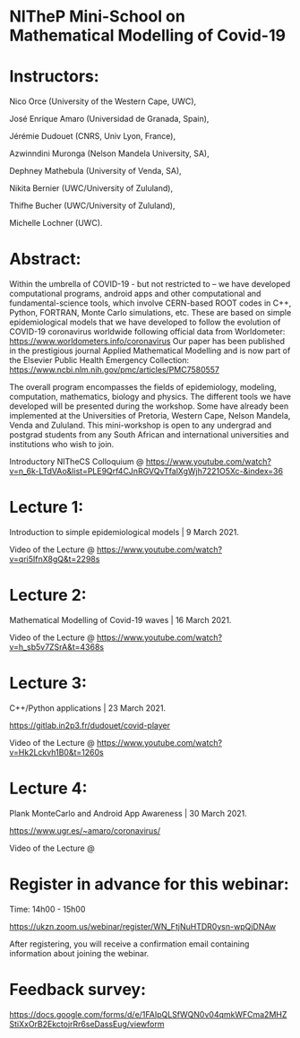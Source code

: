 # NITheP Mini-School on Mathematical Modelling of Covid-19

# Instructors: 
Nico Orce (University of the Western Cape, UWC), 

José Enrique Amaro (Universidad de Granada, Spain), 

Jérémie Dudouet (CNRS, Univ Lyon, France), 

Azwinndini Muronga (Nelson Mandela University, SA), 

Dephney Mathebula (University of Venda, SA), 

Nikita Bernier (UWC/University of Zululand), 

Thifhe Bucher (UWC/University of Zululand), 

Michelle Lochner (UWC).

# Abstract:
Within the umbrella of COVID-19 - but not restricted to – we have developed computational programs, android apps and other computational and fundamental-science tools, which involve CERN-based ROOT codes in C++, Python, FORTRAN, Monte Carlo simulations, etc. These are based on simple epidemiological models that we have developed to follow the evolution of COVID-19 coronavirus worldwide following official data from Worldometer:
https://www.worldometers.info/coronavirus 
Our paper has been published in the prestigious journal Applied Mathematical Modelling and is now part of the Elsevier Public Health Emergency Collection:
https://www.ncbi.nlm.nih.gov/pmc/articles/PMC7580557

The overall program encompasses the fields of epidemiology, modeling, computation, mathematics, biology and physics. The different tools we have developed will be presented during the workshop. Some have already been implemented at the Universities of Pretoria, Western Cape, Nelson Mandela, Venda and Zululand. This
mini-workshop is open to any undergrad and postgrad students from any South African and international universities and institutions who wish to join.

Introductory NITheCS Colloquium @ https://www.youtube.com/watch?v=n_6k-LTdVAo&list=PLE9Qrf4CJnRGVQvTfalXgWjh7221O5Xc-&index=36

# Lecture 1: 
Introduction to simple epidemiological models | 9 March 2021.

Video of the Lecture @ https://www.youtube.com/watch?v=qri5IfnX8gQ&t=2298s
# Lecture 2: 
Mathematical Modelling of Covid-19 waves | 16 March 2021.

Video of the Lecture @ https://www.youtube.com/watch?v=h_sb5v7ZSrA&t=4368s
# Lecture 3: 
C++/Python applications | 23 March 2021.

https://gitlab.in2p3.fr/dudouet/covid-player

Video of the Lecture @ https://www.youtube.com/watch?v=Hk2Lckvh1B0&t=1260s
# Lecture 4: 
Plank MonteCarlo and Android App Awareness | 30 March 2021.

https://www.ugr.es/~amaro/coronavirus/

Video of the Lecture @
# Register in advance for this webinar:
Time: 14h00 - 15h00

https://ukzn.zoom.us/webinar/register/WN_FtjNuHTDR0ysn-wpQjDNAw

After registering, you will receive a confirmation email containing information about joining the webinar.

# Feedback survey:
https://docs.google.com/forms/d/e/1FAIpQLSfWQN0v04qmkWFCma2MHZStiXxOrB2EkctojrRr6seDassEug/viewform



